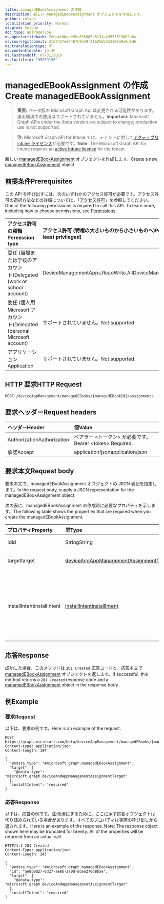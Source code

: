 ```yaml
---
title: managedEBookAssignment の作成
description: 新しい managedEBookAssignment オブジェクトを作成します。
author: rolyon
localization_priority: Normal
ms.prod: Intune
doc_type: apiPageType
ms.openlocfilehash: 7ebb4f0bede59a636085c813fa49533015802b6a
ms.sourcegitcommit: 2c62457e57467b8d50f21b255b553106a9a5d8d6
ms.translationtype: MT
ms.contentlocale: ja-JP
ms.lasthandoff: 07/31/2019
ms.locfileid: "35959195"
---
```

# <a name="create-managedebookassignment"></a><span data-ttu-id="7152c-103">managedEBookAssignment の作成</span><span class="sxs-lookup"><span data-stu-id="7152c-103">Create managedEBookAssignment</span></span>

> <span data-ttu-id="7152c-104">**重要:** ベータ版の Microsoft Graph Api は変更される可能性があります。運用環境での使用はサポートされていません。</span><span class="sxs-lookup"><span data-stu-id="7152c-104">**Important:** Microsoft Graph APIs under the /beta version are subject to change; production use is not supported.</span></span>

> <span data-ttu-id="7152c-105">**注:** Microsoft Graph API for Intune では、テナントに対して[アクティブな intune ライセンス](https://go.microsoft.com/fwlink/?linkid=839381)が必要です。</span><span class="sxs-lookup"><span data-stu-id="7152c-105">**Note:** The Microsoft Graph API for Intune requires an [active Intune license](https://go.microsoft.com/fwlink/?linkid=839381) for the tenant.</span></span>

<span data-ttu-id="7152c-106">新しい [managedEBookAssignment](../resources/intune-books-managedebookassignment.md) オブジェクトを作成します。</span><span class="sxs-lookup"><span data-stu-id="7152c-106">Create a new [managedEBookAssignment](../resources/intune-books-managedebookassignment.md) object.</span></span>

## <a name="prerequisites"></a><span data-ttu-id="7152c-107">前提条件</span><span class="sxs-lookup"><span data-stu-id="7152c-107">Prerequisites</span></span>
<span data-ttu-id="7152c-p101">この API を呼び出すには、次のいずれかのアクセス許可が必要です。アクセス許可の選択方法などの詳細については、「[アクセス許可](/graph/permissions-reference)」を参照してください。</span><span class="sxs-lookup"><span data-stu-id="7152c-p101">One of the following permissions is required to call this API. To learn more, including how to choose permissions, see [Permissions](/graph/permissions-reference).</span></span>

|<span data-ttu-id="7152c-110">アクセス許可の種類</span><span class="sxs-lookup"><span data-stu-id="7152c-110">Permission type</span></span>|<span data-ttu-id="7152c-111">アクセス許可 (特権の大きいものから小さいものへ)</span><span class="sxs-lookup"><span data-stu-id="7152c-111">Permissions (from most to least privileged)</span></span>|
|:---|:---|
|<span data-ttu-id="7152c-112">委任 (職場または学校のアカウント)</span><span class="sxs-lookup"><span data-stu-id="7152c-112">Delegated (work or school account)</span></span>|<span data-ttu-id="7152c-113">DeviceManagementApps.ReadWrite.All</span><span class="sxs-lookup"><span data-stu-id="7152c-113">DeviceManagementApps.ReadWrite.All</span></span>|
|<span data-ttu-id="7152c-114">委任 (個人用 Microsoft アカウント)</span><span class="sxs-lookup"><span data-stu-id="7152c-114">Delegated (personal Microsoft account)</span></span>|<span data-ttu-id="7152c-115">サポートされていません。</span><span class="sxs-lookup"><span data-stu-id="7152c-115">Not supported.</span></span>|
|<span data-ttu-id="7152c-116">アプリケーション</span><span class="sxs-lookup"><span data-stu-id="7152c-116">Application</span></span>|<span data-ttu-id="7152c-117">サポートされていません。</span><span class="sxs-lookup"><span data-stu-id="7152c-117">Not supported.</span></span>|

## <a name="http-request"></a><span data-ttu-id="7152c-118">HTTP 要求</span><span class="sxs-lookup"><span data-stu-id="7152c-118">HTTP Request</span></span>
<!-- {
  "blockType": "ignored"
}
-->
``` http
POST /deviceAppManagement/managedEBooks/{managedEBookId}/assignments
```

## <a name="request-headers"></a><span data-ttu-id="7152c-119">要求ヘッダー</span><span class="sxs-lookup"><span data-stu-id="7152c-119">Request headers</span></span>
|<span data-ttu-id="7152c-120">ヘッダー</span><span class="sxs-lookup"><span data-stu-id="7152c-120">Header</span></span>|<span data-ttu-id="7152c-121">値</span><span class="sxs-lookup"><span data-stu-id="7152c-121">Value</span></span>|
|:---|:---|
|<span data-ttu-id="7152c-122">Authorization</span><span class="sxs-lookup"><span data-stu-id="7152c-122">Authorization</span></span>|<span data-ttu-id="7152c-123">ベアラー &lt;トークン&gt; が必要です。</span><span class="sxs-lookup"><span data-stu-id="7152c-123">Bearer &lt;token&gt; Required.</span></span>|
|<span data-ttu-id="7152c-124">承諾</span><span class="sxs-lookup"><span data-stu-id="7152c-124">Accept</span></span>|<span data-ttu-id="7152c-125">application/json</span><span class="sxs-lookup"><span data-stu-id="7152c-125">application/json</span></span>|

## <a name="request-body"></a><span data-ttu-id="7152c-126">要求本文</span><span class="sxs-lookup"><span data-stu-id="7152c-126">Request body</span></span>
<span data-ttu-id="7152c-127">要求本文で、managedEBookAssignment オブジェクトの JSON 表記を指定します。</span><span class="sxs-lookup"><span data-stu-id="7152c-127">In the request body, supply a JSON representation for the managedEBookAssignment object.</span></span>

<span data-ttu-id="7152c-128">次の表に、managedEBookAssignment の作成時に必要なプロパティを示します。</span><span class="sxs-lookup"><span data-stu-id="7152c-128">The following table shows the properties that are required when you create the managedEBookAssignment.</span></span>

|<span data-ttu-id="7152c-129">プロパティ</span><span class="sxs-lookup"><span data-stu-id="7152c-129">Property</span></span>|<span data-ttu-id="7152c-130">型</span><span class="sxs-lookup"><span data-stu-id="7152c-130">Type</span></span>|<span data-ttu-id="7152c-131">説明</span><span class="sxs-lookup"><span data-stu-id="7152c-131">Description</span></span>|
|:---|:---|:---|
|<span data-ttu-id="7152c-132">id</span><span class="sxs-lookup"><span data-stu-id="7152c-132">id</span></span>|<span data-ttu-id="7152c-133">String</span><span class="sxs-lookup"><span data-stu-id="7152c-133">String</span></span>|<span data-ttu-id="7152c-134">エンティティのキー。</span><span class="sxs-lookup"><span data-stu-id="7152c-134">Key of the entity.</span></span>|
|<span data-ttu-id="7152c-135">target</span><span class="sxs-lookup"><span data-stu-id="7152c-135">target</span></span>|[<span data-ttu-id="7152c-136">deviceAndAppManagementAssignmentTarget</span><span class="sxs-lookup"><span data-stu-id="7152c-136">deviceAndAppManagementAssignmentTarget</span></span>](../resources/intune-shared-deviceandappmanagementassignmenttarget.md)|<span data-ttu-id="7152c-137">電子ブックの割り当て先。</span><span class="sxs-lookup"><span data-stu-id="7152c-137">The assignment target for eBook.</span></span>|
|<span data-ttu-id="7152c-138">installIntent</span><span class="sxs-lookup"><span data-stu-id="7152c-138">installIntent</span></span>|[<span data-ttu-id="7152c-139">installIntent</span><span class="sxs-lookup"><span data-stu-id="7152c-139">installIntent</span></span>](../resources/intune-shared-installintent.md)|<span data-ttu-id="7152c-140">電子ブックのインストールの目的。</span><span class="sxs-lookup"><span data-stu-id="7152c-140">The install intent for eBook.</span></span> <span data-ttu-id="7152c-141">可能な値は、`available`、`required`、`uninstall`、`availableWithoutEnrollment` です。</span><span class="sxs-lookup"><span data-stu-id="7152c-141">Possible values are: `available`, `required`, `uninstall`, `availableWithoutEnrollment`.</span></span>|



## <a name="response"></a><span data-ttu-id="7152c-142">応答</span><span class="sxs-lookup"><span data-stu-id="7152c-142">Response</span></span>
<span data-ttu-id="7152c-143">成功した場合、このメソッドは `201 Created` 応答コードと、応答本文で [managedEBookAssignment](../resources/intune-books-managedebookassignment.md) オブジェクトを返します。</span><span class="sxs-lookup"><span data-stu-id="7152c-143">If successful, this method returns a `201 Created` response code and a [managedEBookAssignment](../resources/intune-books-managedebookassignment.md) object in the response body.</span></span>

## <a name="example"></a><span data-ttu-id="7152c-144">例</span><span class="sxs-lookup"><span data-stu-id="7152c-144">Example</span></span>

### <a name="request"></a><span data-ttu-id="7152c-145">要求</span><span class="sxs-lookup"><span data-stu-id="7152c-145">Request</span></span>
<span data-ttu-id="7152c-146">以下は、要求の例です。</span><span class="sxs-lookup"><span data-stu-id="7152c-146">Here is an example of the request.</span></span>
``` http
POST https://graph.microsoft.com/beta/deviceAppManagement/managedEBooks/{managedEBookId}/assignments
Content-type: application/json
Content-length: 194

{
  "@odata.type": "#microsoft.graph.managedEBookAssignment",
  "target": {
    "@odata.type": "microsoft.graph.deviceAndAppManagementAssignmentTarget"
  },
  "installIntent": "required"
}
```

### <a name="response"></a><span data-ttu-id="7152c-147">応答</span><span class="sxs-lookup"><span data-stu-id="7152c-147">Response</span></span>
<span data-ttu-id="7152c-p103">以下は、応答の例です。注:簡潔にするために、ここに示す応答オブジェクトは切り詰められている場合があります。すべてのプロパティは実際の呼び出しから返されます。</span><span class="sxs-lookup"><span data-stu-id="7152c-p103">Here is an example of the response. Note: The response object shown here may be truncated for brevity. All of the properties will be returned from an actual call.</span></span>
``` http
HTTP/1.1 201 Created
Content-Type: application/json
Content-Length: 243

{
  "@odata.type": "#microsoft.graph.managedEBookAssignment",
  "id": "ae8b0d27-0d27-ae8b-270d-8bae270d8bae",
  "target": {
    "@odata.type": "microsoft.graph.deviceAndAppManagementAssignmentTarget"
  },
  "installIntent": "required"
}
```





